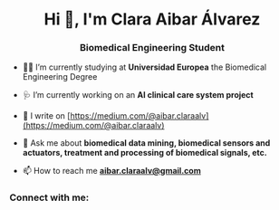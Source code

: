 <h1 align="center">Hi 👋, I'm Clara Aibar Álvarez</h1>
<h3 align="center">Biomedical Engineering Student</h3>

- 🧬🦾 I’m currently studying at **Universidad Europea** the Biomedical Engineering Degree
- 🩺 I’m currently working on an  **AI clinical care system project**
- 📝 I write on [https://medium.com/@aibar.claraalv](https://medium.com/@aibar.claraalv)

- 💬 Ask me about **biomedical data mining, biomedical sensors and actuators, treatment and processing of biomedical signals, etc.**

- 📫 How to reach me **aibar.claraalv@gmail.com**

<h3 align="left">Connect with me:</h3>
<p align="left">
